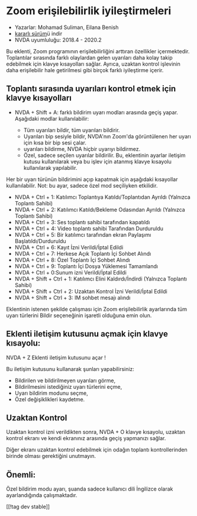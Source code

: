 # Zoom erişilebilirlik iyileştirmeleri #

* Yazarlar: Mohamad Suliman, Eilana Benish
* [kararlı sürüm][1]ü indir
* NVDA uyumluluğu: 2018.4 - 2020.2

Bu eklenti, Zoom programının erişilebilirliğini arttıran özellikler
içermektedir. Toplantılar sırasında farklı olaylardan gelen uyarıları daha
kolay takip edebilmek için klavye kısayolları sağlar. Ayrıca, uzaktan
kontrol işlevinin daha erişilebilir hale getirilmesi gibi birçok farklı
iyileştirme içerir.

## Toplantı sırasında uyarıları kontrol etmek için klavye kısayolları

* NVDA + Shift + A: farklı bildirim uyarı modları arasında geçiş
  yapar. Aşağıdaki modlar kullanılabilir:

    * Tüm uyarıları bildir, tüm uyarıları bildirir.
    * Uyarıları bip sesiyle bildir, NVDA'nın Zoom'da görüntülenen her uyarı
      için kısa bir bip sesi çalar.
    * uyarıları bildirme,  NVDA hiçbir uyarıyı bildirmez.
    * Özel, sadece seçilen uyarılar bildirilir. Bu, eklentinin ayarlar
      iletişim kutusu kullanılarak veya bu işlev için atanmış klavye
      kısayolu kullanılarak yapılabilir.

Her bir uyarı türünün bildirimini açıp kapatmak için aşağıdaki kısayollar
kullanılabilir. Not: bu ayar, sadece özel mod seçiliyken etkilidir.

* NVDA + Ctrl + 1: Katılımcı Toplantıya Katıldı/Toplantıdan Ayrıldı
  (Yalnızca Toplantı Sahibi)
* NVDA + Ctrl + 2: Katılımcı Katıldı/Bekleme Odasından Ayrıldı (Yalnızca
  Toplantı Sahibi)
* NVDA + Ctrl + 3: Ses toplantı sahibi tarafından kapatıldı
* NVDA + Ctrl + 4: Video toplantı sahibi Tarafından Durduruldu
* NVDA + Ctrl + 5: Bir katılımcı tarafından ekran Paylaşımı
  Başlatıldı/Durduruldu
* NVDA + Ctrl + 6: Kayıt İzni Verildi/İptal Edildi
* NVDA + Ctrl + 7: Herkese Açık Toplantı İçi Sohbet Alındı
* NVDA + Ctrl + 8: Özel Toplantı İçi Sohbet Alındı
* NVDA + Ctrl + 9: Toplantı İçi Dosya Yüklemesi Tamamlandı
* NVDA + Ctrl + 0:Sunum izni Verildi/İptal Edildi
* NVDA + Shift + Ctrl + 1: Katılımcı Elini Kaldırdı/İndirdi (Yalnızca
  Toplantı Sahibi)
* NVDA + Shift + Ctrl + 2: Uzaktan Kontrol İzni Verildi/İptal Edildi
* NVDA + Shift + Ctrl + 3: IM sohbet mesajı alındı


Eklentinin istenen şekilde çalışması için Zoom erişilebilirlik ayarlarında
tüm uyarı türlerini Bildir seçeneğinin işaretli olduğuna emin olun. 

## Eklenti iletişim kutusunu açmak için klavye kısayolu:

NVDA + Z Eklenti iletişim kutusunu açar !

Bu iletişim kutusunu kullanarak şunları yapabilirsiniz:

* Bildirilen ve bildirilmeyen uyarıları görme,
* Bildirilmesini istediğiniz uyarı türlerini eçme,
* Uyarı bildirim modunu seçme,
* Özel değişiklikleri kaydetme.

## Uzaktan Kontrol

Uzaktan kontrol izni verildikten sonra, NVDA + O klavye kısayolu, uzaktan
kontrol ekranı ve kendi ekranınız arasında geçiş yapmanızı sağlar.

Diğer ekranı uzaktan kontrol edebilmek için odağın toplantı kontrollerinden
birinde olması gerektiğini unutmayın.

## Önemli:

Özel bildirim modu ayarı, şuanda sadece kullanıcı dili İngilizce olarak
ayarlandığında çalışmaktadır.

[[!tag dev stable]]

[1]: https://addons.nvda-project.org/files/get.php?file=zoom

